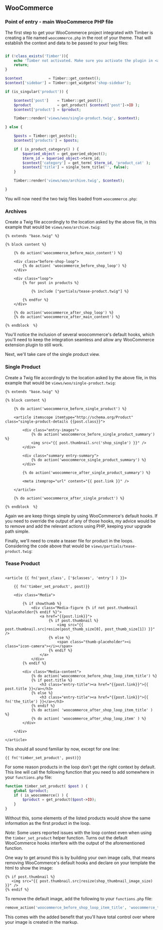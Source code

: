 ## WooCommerce

### Point of entry - main WooCommerce PHP file
The first step to get your WooCommerce project integrated with Timber is creating a file named `woocommerce.php` in the root of your theme. That will establish the context and data to be passed to your twig files:

```php

if (!class_exists('Timber')){
	echo 'Timber not activated. Make sure you activate the plugin in <a href="/wp-admin/plugins.php#timber">/wp-admin/plugins.php</a>';
	return;
}

$context            = Timber::get_context();
$context['sidebar'] = Timber::get_widgets('shop-sidebar');

if (is_singular('product')) {

	$context['post']    = Timber::get_post();
	$product            = get_product( $context['post']->ID );
	$context['product'] = $product;

	Timber::render('views/woo/single-product.twig', $context);

} else {

	$posts = Timber::get_posts();
	$context['products'] = $posts;

	if ( is_product_category() ) {
		$queried_object = get_queried_object();
		$term_id = $queried_object->term_id;
		$context['category'] = get_term( $term_id, 'product_cat' );
		$context['title'] = single_term_title('', false);
	}

	Timber::render('views/woo/archive.twig', $context);

}
```

You will now need the two twig files loaded from `woocommerce.php`:

### Archives
Create a Twig file accordingly to the location asked by the above file, in this example that would be `views/woo/archive.twig`:

```twig
{% extends "base.twig" %}

{% block content %}

	{% do action('woocommerce_before_main_content') %}

	<div class="before-shop-loop">
		{% do action( 'woocommerce_before_shop_loop') %}
	</div>

	<div class="loop">
		{% for post in products %}

			{% include ["partials/tease-product.twig"] %}

		{% endfor %}
	</div>

	{% do action('woocommerce_after_shop_loop') %}
	{% do action('woocommerce_after_main_content') %}

{% endblock  %}
```
You'll notice the inclusion of several woocommerce's default hooks, which you'll need to keep the integration seamless and allow any WooCommerce extension plugin to still work.

Next, we'll take care of the single product view.

### Single Product
Create a Twig file accordingly to the location asked by the above file, in this example that would be `views/woo/single-product.twig`:

```twig
{% extends "base.twig" %}

{% block content %}

	{% do action('woocommerce_before_single_product') %}

	<article itemscope itemtype="http://schema.org/Product" class="single-product-details {{post.class}}">

		<div class="entry-images">
			{% do action('woocommerce_before_single_product_summary') %}
			<img src="{{ post.thumbnail.src('shop_single') }}" />
		</div>

		<div class="summary entry-summary">
			{% do action('woocommerce_single_product_summary') %}
		</div>

		{% do action('woocommerce_after_single_product_summary') %}

		<meta itemprop="url" content="{{ post.link }}" />

	</article>

	{% do action('woocommerce_after_single_product') %}

{% endblock  %}
```

Again we are keep things simple by using WooCommerce's default hooks.
If you need to override the output of any of those hooks, my advice would be to remove and add the relevant actions using PHP, keeping your upgrade path simple.

Finally, we'll need to create a teaser file for product in the loops. Considering the code above that  would be `views/partials/tease-product.twig`:

### Tease Product
```twig

<article {{ fn('post_class', ['$classes', 'entry'] ) }}>

	{{ fn('timber_set_product', post)}}

	<div class="Media">

		{% if showthumb %}
			<div class="Media-figure {% if not post.thumbnail %}placeholder{% endif %}">
				<a href="{{post.link}}">
					{% if post.thumbnail %}
						<img src="{{ post.thumbnail.src|resize(post_thumb_size[0], post_thumb_size[1]) }}" />
					{% else %}
						<span class="thumb-placeholder"><i class="icon-camera"></i></span>
					{% endif %}
				</a>
			</div>
		{% endif %}

		<div class="Media-content">
			{% do action('woocommerce_before_shop_loop_item_title') %}
			{% if post.title %}
				<h3 class="entry-title"><a href="{{post.link}}">{{ post.title }}</a></h3>
			{% else %}
				<h3 class="entry-title"><a href="{{post.link}}">{{ fn('the_title') }}</a></h3>
			{% endif %}
			{% do action( 'woocommerce_after_shop_loop_item_title' ) %}
			{% do action( 'woocommerce_after_shop_loop_item' ) %}
		</div>

	</div>

</article>

```

This should all sound familiar by now, except for one line:
```
{{ fn('timber_set_product', post)}}
```

For some reason products in the loop don't get the right context by default. This line will call the following function that you need to add somewhere in your `functions.php` file:

```php
function timber_set_product( $post ) {
	global $product;
	if ( is_woocommerce() ) {
		$product = get_product($post->ID);
	}
}
```

Without this, some elements of the listed products would show the same information as the first product in the loop.

*Note:* Some users reported issues with the loop context even when using the `timber_set_product` helper function. Turns out the default WooCommerce hooks interfere with the output of the aforementioned function.

One way to get around this is by building your own image calls, that means removing WooCommerce's default hooks and declare on your template the html to show the image:

```twig
{% if post.thumbnail %}
   <img src="{{ post.thumbnail.src|resize(shop_thumbnail_image_size) }}" />
{% endif %}
```
To remove the default image, add the following to your `functions.php` file:

```php
remove_action('woocommerce_before_shop_loop_item_title', 'woocommerce_template_loop_product_thumbnail');
```

This comes with the added benefit that you'll have total control over where your image is created in the markup.
